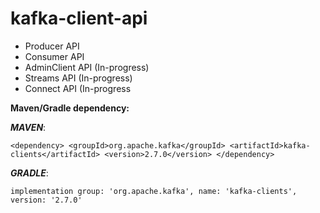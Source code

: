# kafka-client-api

- Producer API
- Consumer API
- AdminClient API (In-progress)
- Streams API (In-progress)
- Connect API (In-progress

**Maven/Gradle dependency:**

**_MAVEN_**:

`
<dependency>
    <groupId>org.apache.kafka</groupId>
    <artifactId>kafka-clients</artifactId>
    <version>2.7.0</version>
</dependency>
`


**_GRADLE_**:

`implementation group: 'org.apache.kafka', name: 'kafka-clients', version: '2.7.0'`
